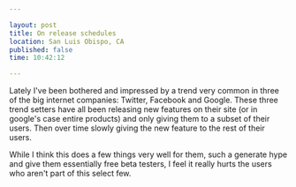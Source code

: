 ```yaml
---

layout: post
title: On release schedules
location: San Luis Obispo, CA
published: false
time: 10:42:12

---
```


Lately I've been bothered and impressed by a trend very common in three of the big internet companies: Twitter, Facebook and Google. These three trend setters have all been releasing new features on their site (or in google's case entire products) and only giving them to a subset of their users. Then over time slowly giving the new feature to the rest of their users.

While I think this does a few things very well for them, such a generate hype and give them essentially free beta testers, I feel it really hurts the users who aren't part of this select few.
